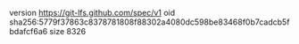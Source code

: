 version https://git-lfs.github.com/spec/v1
oid sha256:5779f37863c8378781808f88302a4080dc598be83468f0b7cadcb5fbdafcf6a6
size 8326
